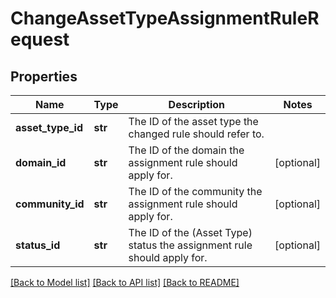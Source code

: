 # ChangeAssetTypeAssignmentRuleRequest

## Properties
Name | Type | Description | Notes
------------ | ------------- | ------------- | -------------
**asset_type_id** | **str** | The ID of the asset type the changed rule should refer to. | 
**domain_id** | **str** | The ID of the domain the assignment rule should apply for. | [optional] 
**community_id** | **str** | The ID of the community the assignment rule should apply for. | [optional] 
**status_id** | **str** | The ID of the (Asset Type) status the assignment rule should apply for. | [optional] 

[[Back to Model list]](../README.md#documentation-for-models) [[Back to API list]](../README.md#documentation-for-api-endpoints) [[Back to README]](../README.md)

